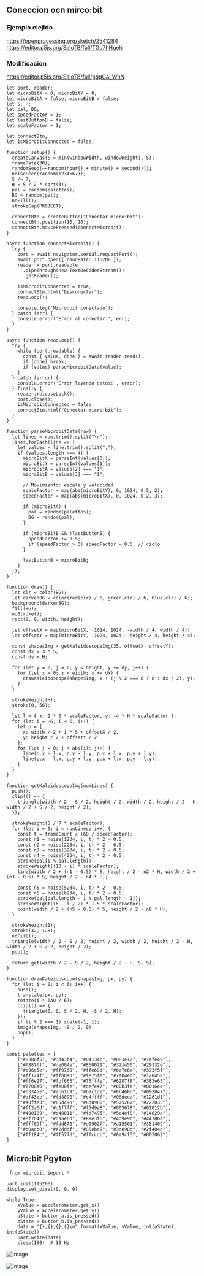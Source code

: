 ## Coneccion ocn mirco:bit 

### Ejemplo elejido
https://openprocessing.org/sketch/2541284 
https://editor.p5js.org/SaloTB/full/TGu7hHqeh 

### Modificacion
https://editor.p5js.org/SaloTB/full/pgqGA_WhN 

	let port, reader;
	let microBitX = 0, microBitY = 0;
	let microBitA = false, microBitB = false;
	let S, H;
	let pal, BG;
	let speedFactor = 1;
	let lastButtonB = false;
	let scaleFactor = 1;
	
	let connectBtn;
	let isMicrobitConnected = false;
	
	function setup() {
	  createCanvas(S = min(windowWidth, windowHeight), S);
	  frameRate(30);
	  randomSeed(~~random(hour() + minute() + second()));
	  noiseSeed(random(1234567));
	  S /= 7;
	  H = S / 2 * sqrt(3);
	  pal = random(palettes);
	  BG = random(pal);
	  noFill();
	  strokeCap(PROJECT);
	
	  connectBtn = createButton("Conectar micro:bit");
	  connectBtn.position(10, 10);
	  connectBtn.mousePressed(connectMicrobit);
	}
	
	async function connectMicrobit() {
	  try {
	    port = await navigator.serial.requestPort();
	    await port.open({ baudRate: 115200 });
	    reader = port.readable
	      .pipeThrough(new TextDecoderStream())
	      .getReader();
	
	    isMicrobitConnected = true;
	    connectBtn.html("Desconectar");
	    readLoop();
	
	    console.log('Micro:bit conectado');
	  } catch (err) {
	    console.error('Error al conectar:', err);
	  }
	}
	
	async function readLoop() {
	  try {
	    while (port.readable) {
	      const { value, done } = await reader.read();
	      if (done) break;
	      if (value) parseMicrobitData(value);
	    }
	  } catch (error) {
	    console.error('Error leyendo datos:', error);
	  } finally {
	    reader.releaseLock();
	    port.close();
	    isMicrobitConnected = false;
	    connectBtn.html("Conectar micro:bit");
	  }
	}
	
	function parseMicrobitData(raw) {
	  let lines = raw.trim().split("\n");
	  lines.forEach(line => {
	    let values = line.trim().split(",");
	    if (values.length === 4) {
	      microBitX = parseInt(values[0]);
	      microBitY = parseInt(values[1]);
	      microBitA = values[2] === "1";
	      microBitB = values[3] === "1";
	
	      // Movimiento: escala y velocidad
	      scaleFactor = map(abs(microBitY), 0, 1024, 0.5, 2);
	      speedFactor = map(abs(microBitX), 0, 1024, 0.2, 3);
	
	      if (microBitA) {
	        pal = random(palettes);
	        BG = random(pal);
	      }
	
	      if (microBitB && !lastButtonB) {
	        speedFactor += 0.5;
	        if (speedFactor > 3) speedFactor = 0.5; // ciclo
	      }
	
	      lastButtonB = microBitB;
	    }
	  });
	}
	
	function draw() {
	  let clr = color(BG);
	  let darkenBG = color(red(clr) / 6, green(clr) / 6, blue(clr) / 6);
	  background(darkenBG);
	  fill(BG);
	  noStroke();
	  rect(0, 0, width, height);
	
	  let offsetX = map(microBitX, -1024, 1024, -width / 4, width / 4);
	  let offsetY = map(microBitY, -1024, 1024, -height / 4, height / 4);
	
	  const shapesImg = getKaleidoscopeImg(35, offsetX, offsetY);
	  const dx = 3 * S;
	  const dy = H;
	
	  for (let y = 0, j = 0; y < height; y += dy, j++) {
	    for (let x = 0; x < width; x += dx) {
	      drawKaleidoscope(shapesImg, x + (j % 2 === 0 ? 0 : dx / 2), y);
	    }
	  }
	
	  strokeWeight(H);
	  stroke(0, 56);
	
	  let l = { x: 2 * S * scaleFactor, y: -4 * H * scaleFactor };
	  for (let i = -6; i < 6; i++) {
	    let p = {
	      x: width / 2 + i * S + offsetX / 2,
	      y: height / 2 + offsetY / 2
	    };
	    for (let j = 0; j < abs(i); j++) {
	      line(p.x - l.x, p.y - l.y, p.x + l.x, p.y + l.y);
	      line(p.x - l.x, p.y + l.y, p.x + l.x, p.y - l.y);
	    }
	  }
	}
	
	function getKaleidoscopeImg(numLines) {
	  push();
	  clip(() => {
	    triangle(width / 2 - S / 2, height / 2, width / 2, height / 2 - H, width / 2 + S / 2, height / 2);
	  });
	
	  strokeWeight(S / 7 * scaleFactor);
	  for (let i = 0; i < numLines; i++) {
	    const t = frameCount / (60 / speedFactor);
	    const n1 = noise(1234, i, t) * 2 - 0.5;
	    const n2 = noise(2234, i, t) * 2 - 0.5;
	    const n3 = noise(3234, i, t) * 2 - 0.5;
	    const n4 = noise(4234, i, t) * 2 - 0.5;
	    stroke(pal[i % pal.length]);
	    strokeWeight((10 - i) * scaleFactor);
	    line(width / 2 + (n1 - 0.5) * S, height / 2 - n2 * H, width / 2 + (n3 - 0.5) * S, height / 2 - n4 * H);
	
	    const n5 = noise(5234, i, t) * 2 - 0.5;
	    const n6 = noise(6234, i, t) * 2 - 0.5;
	    stroke(pal[pal.length - i % pal.length - 1]);
	    strokeWeight((6 - i / 2) * 1.5 * scaleFactor);
	    point(width / 2 + (n5 - 0.5) * S, height / 2 - n6 * H);
	  }
	
	  strokeWeight(1);
	  stroke(32, 128);
	  noFill();
	  triangle(width / 2 - S / 2, height / 2, width / 2, height / 2 - H, width / 2 + S / 2, height / 2);
	  pop();
	
	  return get(width / 2 - S / 2, height / 2 - H, S, S);
	}
	
	function drawKaleidoscope(shapesImg, px, py) {
	  for (let i = 0; i < 6; i++) {
	    push();
	    translate(px, py);
	    rotate(i * TAU / 6);
	    clip(() => {
	      triangle(0, 0, S / 2, H, -S / 2, H);
	    });
	    if (i % 2 === 1) scale(-1, 1);
	    image(shapesImg, -S / 2, 0);
	    pop();
	  }
	}

	const palettes = [
		["#8386f5", "#3d43b4", "#04134b", "#083e12", "#1afe49"],
		["#f887ff", "#de004e", "#860029", "#321450", "#29132e"],
		["#e96d5e", "#ff9760", "#ffe69d", "#6a7e6a", "#393f5f"],
		["#ff124f", "#ff00a0", "#fe75fe", "#7a04eb", "#120458"],
		["#ff6e27", "#fbf665", "#73fffe", "#6287f8", "#383e65"],
		["#7700a6", "#fe00fe", "#defe47", "#00b3fe", "#0016ee"],
		["#63345e", "#ac61b9", "#b7c1de", "#0b468c", "#092047"],
		["#af43be", "#fd8090", "#c4ffff", "#08deea", "#1261d1"],
		["#a0ffe3", "#65dc98", "#8d8980", "#575267", "#222035"],
		["#ff2a6d", "#d1f7ff", "#f5d9e8", "#005678", "#01012b"],
		["#490109", "#d40011", "#fd7495", "#5e4ef8", "#14029a"],
		["#8f704b", "#daae6d", "#89e3f6", "#4d9e9b", "#44786a"],
		["#fff69f", "#fdd870", "#d0902f", "#a15501", "#351409"],
		["#b0acb0", "#e2dddf", "#85ebd9", "#3d898d", "#2f404d"],
		["#ff184c", "#ff577d", "#ffccdc", "#0a9cf5", "#003062"]
	]

 ## Micro:bit Pgyton 

	 from microbit import *
	
	uart.init(115200)
	display.set_pixel(0, 0, 9)
	
	while True:
	    xValue = accelerometer.get_x()
	    yValue = accelerometer.get_y()
	    aState = button_a.is_pressed()
	    bState = button_b.is_pressed()
	    data = "{},{},{},{}\n".format(xValue, yValue, int(aState), int(bState))
	    uart.write(data)
	    sleep(100)  # 10 Hz

![image](https://github.com/user-attachments/assets/96f8a633-351c-43e5-8260-526df71c1808)

![image](https://github.com/user-attachments/assets/f7beb825-24c9-4e49-85da-0ec59953575a)


